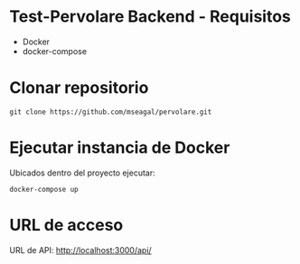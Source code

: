# Test-Pervolare Backend - Requisitos
- Docker
- docker-compose

# Clonar repositorio
`git clone https://github.com/mseagal/pervolare.git`

# Ejecutar instancia de Docker
Ubicados dentro del proyecto ejecutar:
 
`docker-compose up`

# URL de acceso
URL de API:
[http://localhost:3000/api/](http://localhost:3000/api/)